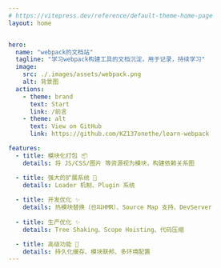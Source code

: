 ```yaml
---
# https://vitepress.dev/reference/default-theme-home-page
layout: home


hero:
  name: "webpack的文档站"
  tagline: "学习webpack构建工具的文档沉淀，用于记录，持续学习"
  image:
    src: ./.images/assets/webpack.png
    alt: 背景图
  actions:
    - theme: brand
      text: Start
      link: /前言
    - theme: alt
      text: View on GitHub
      link: https://github.com/KZ137onethe/learn-webpack

features:
  - title: 模块化打包 📦
    details: 将 JS/CSS/图片 等资源视为模块，构建依赖关系图

  - title: 强大的扩展系统 📖
    details: Loader 机制、Plugin 系统
   
  - title: 开发优化 ✨
    details: 热模块替换（也叫HMR）、Source Map 支持、DevServer
 
  - title: 生产优化 ✨
    details: Tree Shaking、Scope Hoisting、代码压缩

  - title: 高级功能 🎉
    details: 持久化缓存、模块联邦、多环境配置
---
```

